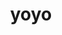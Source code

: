 ---
layout: activities
title: yoyo
emoji: yoyo
permalink: 🪀.html
image: assets/img/3moji/yoyo.png
---